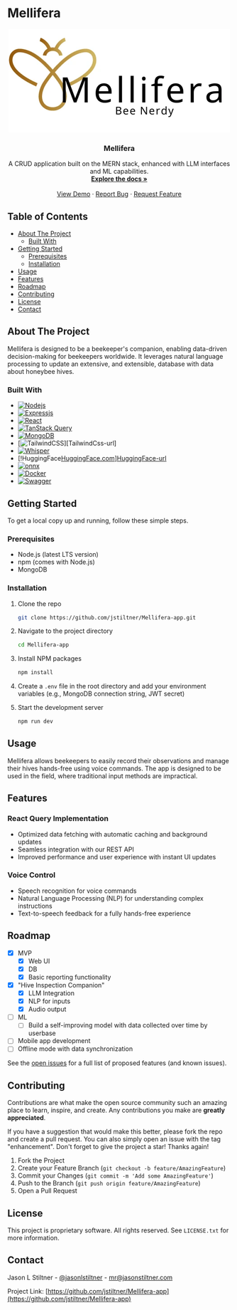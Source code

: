 # Mellifera

<div align="center">
  <a href="https://github.com/jstiltner/Mellifera-app">
    <img src="src/images/logo.webp" alt="Logo" width="500" height="232">
  </a>

<h3 align="center">Mellifera</h3>

  <p align="center">
    A CRUD application built on the MERN stack, enhanced with LLM interfaces and ML capabilities.
    <br />
    <a href="https://github.com/jstiltner/Mellifera-app"><strong>Explore the docs »</strong></a>
    <br />
    <br />
    <a href="https://github.com/jstiltner/Mellifera-app">View Demo</a>
    ·
    <a href="https://github.com/jstiltner/Mellifera-app/issues/new?labels=bug&template=bug-report---.md">Report Bug</a>
    ·
    <a href="https://github.com/jstiltner/Mellifera-app/issues/new?labels=enhancement&template=feature-request---.md">Request Feature</a>
  </p>
</div>

## Table of Contents

- [About The Project](#about-the-project)
  - [Built With](#built-with)
- [Getting Started](#getting-started)
  - [Prerequisites](#prerequisites)
  - [Installation](#installation)
- [Usage](#usage)
- [Features](#features)
- [Roadmap](#roadmap)
- [Contributing](#contributing)
- [License](#license)
- [Contact](#contact)

## About The Project

Mellifera is designed to be a beekeeper's companion, enabling data-driven decision-making for beekeepers worldwide. It leverages natural language processing to update an extensive, and extensible, database with data about honeybee hives.

### Built With

- [![Nodejs][Nodejs.org]][Nodejs-url]
- [![Expressjs][Expressjs.com]][Expressjs-url]
- [![React][React.js]][React-url]
- [![TanStack Query][TanStack-Query]][TanStack-Query-url]
- [![MongoDB][MongoDB.com]][MongoDB-url]
- [![TailwindCSS][Tailwindcss.com]][TailwindCss-url]
- [![Whisper][Whisper.com]][Whisper-url]
- [!HuggingFace[HuggingFace.com]][HuggingFace-url]
- [![onnx][onnx.com]][onnx-url]
- [![Docker][Docker.com]][Docker-url]
- [![Swagger][Swagger.io]][Swagger-url]

## Getting Started

To get a local copy up and running, follow these simple steps.

### Prerequisites

- Node.js (latest LTS version)
- npm (comes with Node.js)
- MongoDB

### Installation

1. Clone the repo
   ```sh
   git clone https://github.com/jstiltner/Mellifera-app.git
   ```
2. Navigate to the project directory
   ```sh
   cd Mellifera-app
   ```
3. Install NPM packages
   ```sh
   npm install
   ```
4. Create a `.env` file in the root directory and add your environment variables (e.g., MongoDB connection string, JWT secret)

5. Start the development server
   ```sh
   npm run dev
   ```

## Usage

Mellifera allows beekeepers to easily record their observations and manage their hives hands-free using voice commands. The app is designed to be used in the field, where traditional input methods are impractical.

## Features

### React Query Implementation

- Optimized data fetching with automatic caching and background updates
- Seamless integration with our REST API
- Improved performance and user experience with instant UI updates

### Voice Control

- Speech recognition for voice commands
- Natural Language Processing (NLP) for understanding complex instructions
- Text-to-speech feedback for a fully hands-free experience

## Roadmap

- [x] MVP
  - [x] Web UI
  - [x] DB
  - [x] Basic reporting functionality
- [x] "Hive Inspection Companion"
  - [x] LLM Integration
  - [x] NLP for inputs
  - [x] Audio output
- [ ] ML
  - [ ] Build a self-improving model with data collected over time by userbase
- [ ] Mobile app development
- [ ] Offline mode with data synchronization

See the [open issues](https://github.com/jstiltner/Mellifera-app/issues) for a full list of proposed features (and known issues).

## Contributing

Contributions are what make the open source community such an amazing place to learn, inspire, and create. Any contributions you make are **greatly appreciated**.

If you have a suggestion that would make this better, please fork the repo and create a pull request. You can also simply open an issue with the tag "enhancement".
Don't forget to give the project a star! Thanks again!

1. Fork the Project
2. Create your Feature Branch (`git checkout -b feature/AmazingFeature`)
3. Commit your Changes (`git commit -m 'Add some AmazingFeature'`)
4. Push to the Branch (`git push origin feature/AmazingFeature`)
5. Open a Pull Request

## License

This project is proprietary software. All rights reserved. See `LICENSE.txt` for more information.

## Contact

Jason L Stiltner - [@jasonlstiltner](https://x.com/jasonlstiltner) - mr@jasonstiltner.com

Project Link: [https://github.com/jstiltner/Mellifera-app](https://github.com/jstiltner/Mellifera-app)

<!-- MARKDOWN LINKS & IMAGES -->
[React.js]: https://img.shields.io/badge/React-20232A?style=for-the-badge&logo=react&logoColor=61DAFB
[React-url]: https://reactjs.org/
[Bootstrap.com]: https://img.shields.io/badge/Bootstrap-563D7C?style=for-the-badge&logo=bootstrap&logoColor=white
[Tailwindcss.com]: https://img.shields.io/badge/Tailwind%20CSS-06B6D4?logo=tailwindcss&logoColor=fff&style=for-the-badge
[Tailwind-url]: https://tailwindcss.com
[Expressjs.com]: https://img.shields.io/badge/express-000000?style=for-the-badge&logo=express&logocolor=white
[Expressjs-url]: https://expressjs.com
[Nodejs.org]: https://img.shields.io/badge/nodejs-FFFFFF?style=for-the-badge&logo=node.js&logoColor=5FA04E
[Nodejs-url]: https://nodejs.org
[MongoDB.com]: https://img.shields.io/badge/mongodb-47A248?style=for-the-badge&logo=MongoDB&logoColor=47A248&labelColor=000000&color=47A248&
[MongoDB-url]: https://mongodb.com
[TanStack-Query]: https://img.shields.io/badge/TanStack%20Query-FF4154?style=for-the-badge&logo=reactquery&logoColor=white
[TanStack-Query-url]: https://tanstack.com/query/latest
[Whisper-url]: https://github.com/openai/whisper
[Whisper.com]: https://img.shields.io/badge/OpenAI-412991?logo=openai&logoColor=fff&style=flat
[HuggingFace-url]: https://huggingface.co/
[HuggingFace.com]: https://img.shields.io/badge/Hugging%20Face-FFD21E?logo=huggingface&logoColor=000&style=flat
[onnx.com]: https://img.shields.io/badge/ONNX-005CED?logo=onnx&logoColor=fff&style=flat
[onnx-url]: https://onnx.ai
[docker.com]: https://www.docker.com
[docker-url]: https://img.shields.io/badge/Docker-2496ED?logo=docker&logoColor=fff&style=flat
[swagger.io]: https://img.shields.io/badge/Swagger-85EA2D?logo=swagger&logoColor=000&style=flat
[swagger-url]: https://img.shields.io/badge/Swagger-85EA2D?logo=swagger&logoColor=000&style=flat